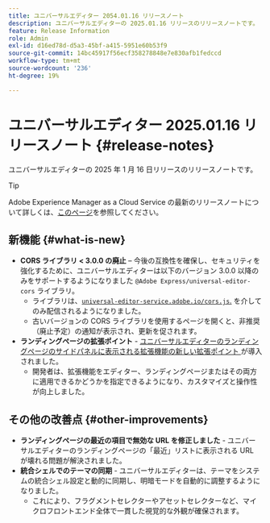 ```yaml
---
title: ユニバーサルエディター 2054.01.16 リリースノート
description: ユニバーサルエディターの 2025.01.16 リリースのリリースノートです。
feature: Release Information
role: Admin
exl-id: d16ed78d-d5a3-45bf-a415-5951e60b53f9
source-git-commit: 14bc45917f56ecf358278848e7e830afb1fedccd
workflow-type: tm+mt
source-wordcount: '236'
ht-degree: 19%

---
```



# ユニバーサルエディター 2025.01.16 リリースノート {#release-notes}

ユニバーサルエディターの 2025 年 1 月 16 日リリースのリリースノートです。

>[!TIP]
>
>Adobe Experience Manager as a Cloud Service の最新のリリースノートについて詳しくは、[このページ](/help/release-notes/release-notes-cloud/release-notes-current.md)を参照してください。

## 新機能 {#what-is-new}

* **CORS ライブラリ &lt; 3.0.0 の廃止** – 今後の互換性を確保し、セキュリティを強化するために、ユニバーサルエディターは以下のバージョン 3.0.0 以降のみをサポートするようになりました
  `@Adobe Express/universal-editor-cors` ライブラリ。
   * ライブラリは、[`universal-editor-service.adobe.io/cors.js`.](http://universal-editor-service.adobe.io/cors.js) を介してのみ配信されるようになりました。
   * 古いバージョンの CORS ライブラリを使用するページを開くと、非推奨（廃止予定）の通知が表示され、更新を促されます。
* **ランディングページの拡張ポイント** - [ ユニバーサルエディターのランディングページのサイドパネルに表示される拡張機能の新しい拡張ポイント ](/help/implementing/universal-editor/customizing.md#extending) が導入されました。
   * 開発者は、拡張機能をエディター、ランディングページまたはその両方に適用できるかどうかを指定できるようになり、カスタマイズと操作性が向上しました。

## その他の改善点 {#other-improvements}

* **ランディングページの最近の項目で無効な URL を修正しました** - ユニバーサルエディターのランディングページの「最近」リストに表示される URL が壊れる問題が解決されました。
* **統合シェルでのテーマの同期** - ユニバーサルエディターは、テーマをシステムの統合シェル設定と動的に同期し、明暗モードを自動的に調整するようになりました。
   * これにより、フラグメントセレクターやアセットセレクターなど、マイクロフロントエンド全体で一貫した視覚的な外観が確保されます。
